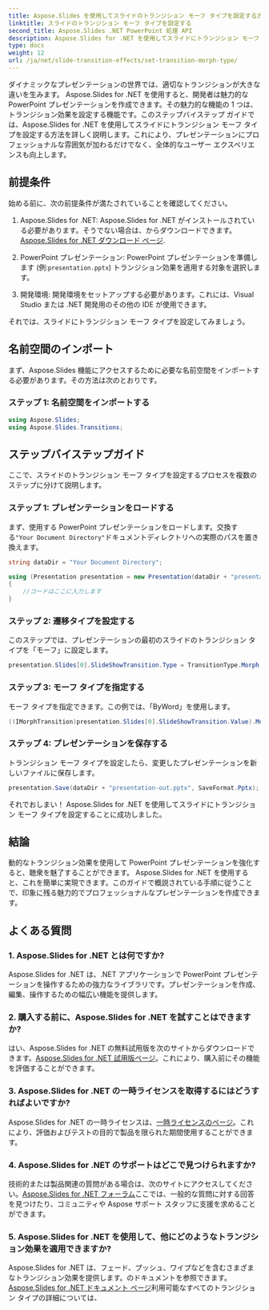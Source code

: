 ```yaml
---
title: Aspose.Slides を使用してスライドのトランジション モーフ タイプを設定する方法
linktitle: スライドのトランジション モーフ タイプを設定する
second_title: Aspose.Slides .NET PowerPoint 処理 API
description: Aspose.Slides for .NET を使用してスライドにトランジション モーフ タイプを設定する方法を学びます。コード例を含むステップバイステップのガイド。今すぐプレゼンテーションを強化してください。
type: docs
weight: 12
url: /ja/net/slide-transition-effects/set-transition-morph-type/
---
```


ダイナミックなプレゼンテーションの世界では、適切なトランジションが大きな違いを生みます。 Aspose.Slides for .NET を使用すると、開発者は魅力的な PowerPoint プレゼンテーションを作成できます。その魅力的な機能の 1 つは、トランジション効果を設定する機能です。このステップバイステップ ガイドでは、Aspose.Slides for .NET を使用してスライドにトランジション モーフ タイプを設定する方法を詳しく説明します。これにより、プレゼンテーションにプロフェッショナルな雰囲気が加わるだけでなく、全体的なユーザー エクスペリエンスも向上します。

## 前提条件

始める前に、次の前提条件が満たされていることを確認してください。

1.  Aspose.Slides for .NET: Aspose.Slides for .NET がインストールされている必要があります。そうでない場合は、からダウンロードできます。[Aspose.Slides for .NET ダウンロード ページ](https://releases.aspose.com/slides/net/).

2.  PowerPoint プレゼンテーション: PowerPoint プレゼンテーションを準備します (例:`presentation.pptx`) トランジション効果を適用する対象を選択します。

3. 開発環境: 開発環境をセットアップする必要があります。これには、Visual Studio または .NET 開発用のその他の IDE が使用できます。

それでは、スライドにトランジション モーフ タイプを設定してみましょう。

## 名前空間のインポート

まず、Aspose.Slides 機能にアクセスするために必要な名前空間をインポートする必要があります。その方法は次のとおりです。

### ステップ 1: 名前空間をインポートする

```csharp
using Aspose.Slides;
using Aspose.Slides.Transitions;
```

## ステップバイステップガイド

ここで、スライドのトランジション モーフ タイプを設定するプロセスを複数のステップに分けて説明します。

### ステップ 1: プレゼンテーションをロードする

まず、使用する PowerPoint プレゼンテーションをロードします。交換する`"Your Document Directory"`ドキュメントディレクトリへの実際のパスを置き換えます。

```csharp
string dataDir = "Your Document Directory";

using (Presentation presentation = new Presentation(dataDir + "presentation.pptx"))
{
    //コードはここに入力します
}
```

### ステップ 2: 遷移タイプを設定する

このステップでは、プレゼンテーションの最初のスライドのトランジション タイプを「モーフ」に設定します。

```csharp
presentation.Slides[0].SlideShowTransition.Type = TransitionType.Morph;
```

### ステップ 3: モーフ タイプを指定する

モーフ タイプを指定できます。この例では、「ByWord」を使用します。

```csharp
((IMorphTransition)presentation.Slides[0].SlideShowTransition.Value).MorphType = TransitionMorphType.ByWord;
```

### ステップ 4: プレゼンテーションを保存する

トランジション モーフ タイプを設定したら、変更したプレゼンテーションを新しいファイルに保存します。

```csharp
presentation.Save(dataDir + "presentation-out.pptx", SaveFormat.Pptx);
```

それでおしまい！ Aspose.Slides for .NET を使用してスライドにトランジション モーフ タイプを設定することに成功しました。

## 結論

動的なトランジション効果を使用して PowerPoint プレゼンテーションを強化すると、聴衆を魅了することができます。 Aspose.Slides for .NET を使用すると、これを簡単に実現できます。このガイドで概説されている手順に従うことで、印象に残る魅力的でプロフェッショナルなプレゼンテーションを作成できます。

## よくある質問

### 1. Aspose.Slides for .NET とは何ですか?

Aspose.Slides for .NET は、.NET アプリケーションで PowerPoint プレゼンテーションを操作するための強力なライブラリです。プレゼンテーションを作成、編集、操作するための幅広い機能を提供します。

### 2. 購入する前に、Aspose.Slides for .NET を試すことはできますか?

はい、Aspose.Slides for .NET の無料試用版を次のサイトからダウンロードできます。[Aspose.Slides for .NET 試用版ページ](https://releases.aspose.com/)。これにより、購入前にその機能を評価することができます。

### 3. Aspose.Slides for .NET の一時ライセンスを取得するにはどうすればよいですか?

 Aspose.Slides for .NET の一時ライセンスは、[一時ライセンスのページ](https://purchase.aspose.com/temporary-license/)。これにより、評価およびテストの目的で製品を限られた期間使用することができます。

### 4. Aspose.Slides for .NET のサポートはどこで見つけられますか?

技術的または製品関連の質問がある場合は、次のサイトにアクセスしてください。[Aspose.Slides for .NET フォーラム](https://forum.aspose.com/)ここでは、一般的な質問に対する回答を見つけたり、コミュニティや Aspose サポート スタッフに支援を求めることができます。

### 5. Aspose.Slides for .NET を使用して、他にどのようなトランジション効果を適用できますか?

 Aspose.Slides for .NET は、フェード、プッシュ、ワイプなどを含むさまざまなトランジション効果を提供します。のドキュメントを参照できます。[Aspose.Slides for .NET ドキュメント ページ](https://reference.aspose.com/slides/net/)利用可能なすべてのトランジション タイプの詳細については、

